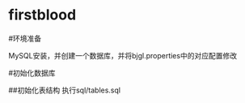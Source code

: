 firstblood
==========

#环境准备

MySQL安装，并创建一个数据库，并将bjgl.properties中的对应配置修改


#初始化数据库

##初始化表结构
执行sql/tables.sql